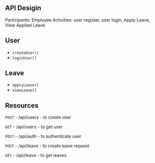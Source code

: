 API Desigin
-----------
Participents: Employee
Activities: user register, user login, Apply Leave, View Applied Leave

User
-----
- `createUser()`
- `loginUser()`

Leave
-----
- `applyLeave()`
- `viewLeave()`

Resources
------------
`POST` - /api/users - to create user

`GET` - /api/users - to get user 

`POST` - /api/auth - to authenticate user

`POST` - /api/leave - to create leave request

`GET` - /api/leave - to get leaves
